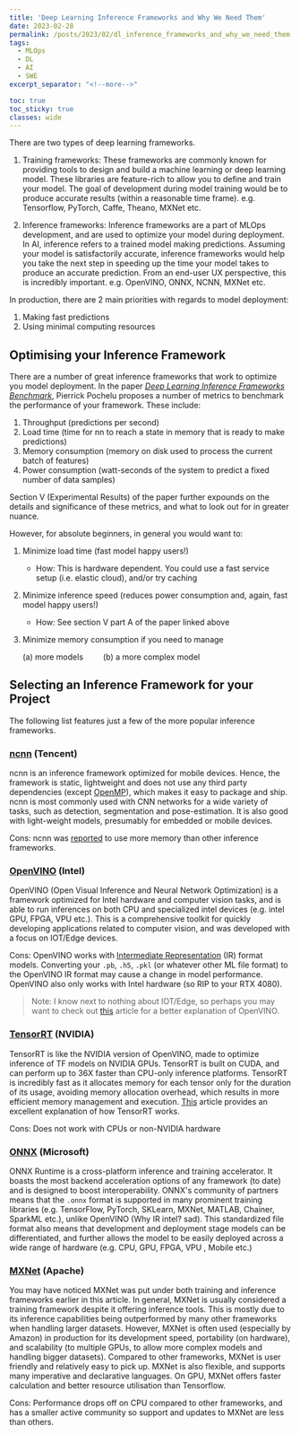 ```yaml
---
title: 'Deep Learning Inference Frameworks and Why We Need Them'
date: 2023-02-28
permalink: /posts/2023/02/dl_inference_frameworks_and_why_we_need_them
tags:
  - MLOps
  - DL
  - AI
  - SWE
excerpt_separator: "<!--more-->"

toc: true
toc_sticky: true
classes: wide
---
```


There are two types of deep learning frameworks.
<!--more-->
1. Training frameworks: 
	These frameworks are commonly known for providing tools to design and build a machine learning or deep learning model. These libraries are feature-rich to allow you to define and train your model. The goal of development during model training would be to produce accurate results (within a reasonable time frame).
	e.g. Tensorflow, PyTorch, Caffe, Theano, MXNet etc.
	
2. Inference frameworks:
	Inference frameworks are a part of MLOps development, and are used to optimize your model during deployment. In AI, inference refers to a trained model making predictions. Assuming your model is satisfactorily accurate, inference frameworks would help you take the next step in speeding up the time your model takes to produce an accurate prediction. From an end-user UX perspective, this is incredibly important. 
	e.g. OpenVINO, ONNX, NCNN, MXNet etc.
	
In production, there are 2 main priorities with regards to model deployment:
1. Making fast predictions
2. Using minimal computing resources


## Optimising your Inference Framework

There are a number of great inference frameworks that work to optimize you model deployment. In the paper [_Deep Learning Inference Frameworks Benchmark_](https://arxiv.org/abs/2210.04323), Pierrick Pochelu proposes a number of metrics to benchmark the performance of your framework. These include:
1. Throughput (predictions per second)
2. Load time (time for nn to reach a state in memory that is ready to make predictions)
3. Memory consumption (memory on disk used to process the current batch of features)
4. Power consumption (watt-seconds of the system to predict a fixed number of data samples)

Section V (Experimental Results) of the paper further expounds on the details and significance of these metrics, and what to look out for in greater nuance. 

However, for absolute beginners, in general you would want to:
1. Minimize load time (fast model happy users!)
	- How: This is hardware dependent. You could use a fast service setup (i.e. elastic cloud), and/or try caching
2. Minimize inference speed (reduces power consumption and, again, fast model happy users!)
	- How: See section V part A of the paper linked above
3. Minimize memory consumption if you need to manage 

	(a) more models &nbsp;&nbsp;&nbsp;&nbsp;&nbsp;&nbsp;&nbsp;&nbsp;(b) a more complex model


## Selecting an Inference Framework for your Project
The following list features just a few of the more popular inference frameworks.

### [ncnn](https://github.com/Tencent/ncnn) (Tencent)

ncnn is an inference framework optimized for mobile devices. Hence, the framework is static, lightweight and does not use any third party dependencies (except [OpenMP](https://www.openmp.org)), which makes it easy to package and ship. ncnn is most commonly used with CNN networks for a wide variety of tasks, such as detection, segmentation and pose-estimation. It is also good with light-weight models, presumably for embedded or mobile devices.

Cons: ncnn was [reported](https://github.com/Tencent/ncnn/issues/2750) to use more memory than other inference frameworks.

### [OpenVINO](https://docs.openvino.ai/) (Intel)

OpenVINO (Open Visual Inference and Neural Network Optimization) is a framework optimized for Intel hardware and computer vision tasks, and is able to run inferences on both CPU and specialized intel devices (e.g. intel GPU, FPGA, VPU etc.). This is a comprehensive toolkit for quickly developing applications related to computer vision, and was developed with a focus on IOT/Edge devices. 

Cons: OpenVINO works with [Intermediate Representation](https://docs.openvino.ai/2021.4/openvino_docs_MO_DG_prepare_model_convert_model_Converting_Model.html) (IR) format models. Converting your `.pb`, `.h5`, `.pkl` (or whatever other ML file format) to the OpenVINO IR format may cause a change in model performance. OpenVINO also only works with Intel hardware (so RIP to your RTX 4080).

> Note: I know next to nothing about IOT/Edge, so perhaps you may want to check out [this](https://towardsdatascience.com/a-quick-intro-to-intels-openvino-toolkit-for-faster-deep-learning-inference-d695c022c1ce) article for a better explanation of OpenVINO.


### [TensorRT](https://developer.nvidia.com/tensorrt) (NVIDIA)

TensorRT is like the NVIDIA version of OpenVINO, made to optimize inference of TF models on NVIDIA GPUs. TensorRT is built on CUDA, and can perform up to 36X faster than CPU-only inference platforms. TensorRT is incredibly fast as it allocates memory for each tensor only for the duration of its usage, avoiding memory allocation overhead, which results in more efficient memory management and execution. [This](https://medium.com/@abhaychaturvedi_72055/understanding-nvidias-tensorrt-for-deep-learning-model-optimization-dad3eb6b26d9) article provides an excellent explanation of how TensorRT works.

Cons: Does not work with CPUs or non-NVIDIA hardware


### [ONNX](https://onnx.ai) (Microsoft)

ONNX Runtime is a cross-platform inference and training accelerator. It boasts the most backend acceleration options of any framework (to date) and is designed to boost interoperability. ONNX's community of partners means that the `.onnx` format is supported in many prominent training libraries (e.g. TensorFlow, PyTorch, SKLearn, MXNet, MATLAB, Chainer, SparkML etc.), unlike OpenVINO (Why IR intel? sad). This standardized file format also means that development and deployment stage models can be differentiated, and further allows the model to be easily deployed across a wide range of hardware (e.g. CPU, GPU, FPGA, VPU , Mobile etc.)


### [MXNet](https://mxnet.apache.org/versions/1.7/api/python/docs/tutorials/deploy/inference/index.html) (Apache)

You may have noticed MXNet was put under both training and inference frameworks earlier in this article. In general, MXNet is usually considered a training framework despite it offering inference tools. This is mostly due to its inference capabilities being outperformed by many other frameworks when handling larger datasets. However, MXNet is often used (especially by Amazon) in production for its development speed, portability (on hardware), and scalability (to multiple GPUs, to allow more complex models and handling bigger datasets). Compared to other frameworks, MXNet is user friendly and relatively easy to pick up. MXNet is also flexible, and supports many imperative and declarative languages. On GPU, MXNet offers faster calculation and better resource utilisation than Tensorflow.

Cons: Performance drops off on CPU compared to other frameworks, and has a smaller active community so support and updates to MXNet are less than others.